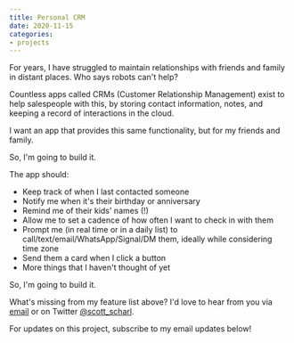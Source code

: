 ```yaml
---
title: Personal CRM
date: 2020-11-15
categories:
- projects
---
```

For years, I have struggled to maintain relationships with friends and family in distant places. Who says robots can't help?

Countless apps called CRMs (Customer Relationship Management) exist to help salespeople with this, by storing contact information, notes, and keeping a record of interactions in the cloud.

I want an app that provides this same functionality, but for my friends and family.

So, I'm going to build it.

The app should:
- Keep track of when I last contacted someone
- Notify me when it's their birthday or anniversary
- Remind me of their kids' names (!)
- Allow me to set a cadence of how often I want to check in with them
- Prompt me (in real time or in a daily list) to call/text/email/WhatsApp/Signal/DM them, ideally while considering time zone
- Send them a card when I click a button
- More things that I haven't thought of yet

So, I'm going to build it.

What's missing from my feature list above? I'd love to hear from you via [email](mailto:hello@scottscharl.com) or on Twitter [@scott_scharl](https://twitter.com/scott_scharl).

For updates on this project, subscribe to my email updates below!
